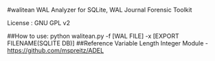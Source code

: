 #walitean
WAL Analyzer for SQLite, WAL Journal Forensic Toolkit

License : GNU GPL v2

##How to use:
    python walitean.py -f [WAL FILE] -x [EXPORT FILENAME(SQLITE DB)]
##Reference
Variable Length Integer Module - https://github.com/mspreitz/ADEL
